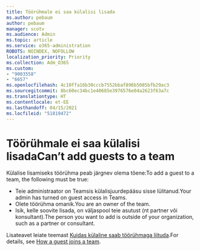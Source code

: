 ```yaml
---
title: Töörühmale ei saa külalisi lisada
ms.author: pebaum
author: pebaum
manager: scotv
ms.audience: Admin
ms.topic: article
ms.service: o365-administration
ROBOTS: NOINDEX, NOFOLLOW
localization_priority: Priority
ms.collection: Adm_O365
ms.custom:
- "9003558"
- "6657"
ms.openlocfilehash: 4c10ffa16b30cccb7552bbaf896b5085bfb29ac3
ms.sourcegitcommit: 8bc60ec34bc1e40685e3976576e04a2623f63a7c
ms.translationtype: HT
ms.contentlocale: et-EE
ms.lasthandoff: 04/15/2021
ms.locfileid: "51819472"
---
```

# <a name="cant-add-guests-to-a-team"></a><span data-ttu-id="90766-102">Töörühmale ei saa külalisi lisada</span><span class="sxs-lookup"><span data-stu-id="90766-102">Can’t add guests to a team</span></span>

<span data-ttu-id="90766-103">Külalise lisamiseks töörühma peab järgnev olema tõene:</span><span class="sxs-lookup"><span data-stu-id="90766-103">To add a guest to a team, the following must be true:</span></span>  

- <span data-ttu-id="90766-104">Teie administraator on Teamsis külalisjuurdepääsu sisse lülitanud.</span><span class="sxs-lookup"><span data-stu-id="90766-104">Your admin has turned on guest access in Teams.</span></span>
- <span data-ttu-id="90766-105">Olete töörühma omanik.</span><span class="sxs-lookup"><span data-stu-id="90766-105">You are an owner of the team.</span></span>
- <span data-ttu-id="90766-106">Isik, kelle soovite lisada, on väljaspool teie asutust (nt partner või konsultant).</span><span class="sxs-lookup"><span data-stu-id="90766-106">The person you want to add is outside of your organization, such as a partner or consultant.</span></span>

<span data-ttu-id="90766-107">Lisateavet leiate teemast  [Kuidas külaline saab töörühmaga liituda](https://docs.microsoft.com/MicrosoftTeams/guest-joins).</span><span class="sxs-lookup"><span data-stu-id="90766-107">For details, see  [How a guest joins a team](https://docs.microsoft.com/MicrosoftTeams/guest-joins).</span></span>